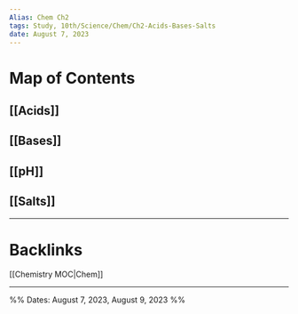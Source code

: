 ```yaml
---
Alias: Chem Ch2
tags: Study, 10th/Science/Chem/Ch2-Acids-Bases-Salts
date: August 7, 2023
---
```

# Map of Contents
## [[Acids]]
## [[Bases]]
## [[pH]]
## [[Salts]]

---
# Backlinks
[[Chemistry MOC|Chem]]

---

%%
Dates: August 7, 2023, August 9, 2023
%%